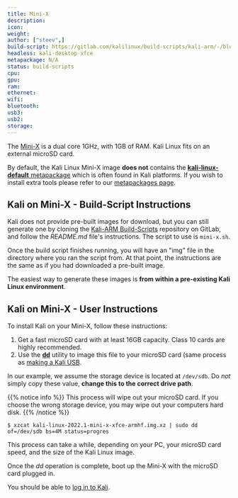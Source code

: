 ```yaml
---
title: Mini-X
description:
icon:
weight:
author: ["steev",]
build-script: https://gitlab.com/kalilinux/build-scripts/kali-arm/-/blob/master/mini-x.sh
headless: kali-desktop-xfce
metapackage: N/A
status: build-scripts
cpu:
gpu:
ram:
ethernet:
wifi:
bluetooth:
usb3:
usb2:
storage:
---
```


The [Mini-X](http://www.minix.us/) is a dual core 1GHz, with 1GB of RAM. Kali Linux fits on an external microSD card.

By default, the Kali Linux Mini-X image **does not** contains the [**kali-linux-default** metapackage](/docs/general-use/metapackages/) which is often found in Kali platforms. If you wish to install extra tools please refer to our [metapackages page](/docs/general-use/metapackages/).

## Kali on Mini-X - Build-Script Instructions

Kali does not provide pre-built images for download, but you can still generate one by cloning the [Kali-ARM Build-Scripts](https://gitlab.com/kalilinux/build-scripts/kali-arm) repository on GitLab, and follow the _README.md_ file's instructions. The script to use is `mini-x.sh`.

Once the build script finishes running, you will have an "img" file in the directory where you ran the script from. At that point, the instructions are the same as if you had downloaded a pre-built image.

The easiest way to generate these images is **from within a pre-existing Kali Linux environment**.

## Kali on Mini-X - User Instructions

To install Kali on your Mini-X, follow these instructions:

1. Get a fast microSD card with at least 16GB capacity. Class 10 cards are highly recommended.
2. Use the **[dd](https://packages.debian.org/testing/dd)** utility to image this file to your microSD card (same process as [making a Kali USB](/docs/usb/live-usb-install-with-windows/).

In our example, we assume the storage device is located at `/dev/sdb`. Do _not_ simply copy these value, **change this to the correct drive path**.

{{% notice info %}}
This process will wipe out your microSD card. If you choose the wrong storage device, you may wipe out your computers hard disk.
{{% /notice %}}

```console
$ xzcat kali-linux-2022.1-mini-x-xfce-armhf.img.xz | sudo dd of=/dev/sdb bs=4M status=progres
```

This process can take a while, depending on your PC, your microSD card speed, and the size of the Kali Linux image.

Once the _dd_ operation is complete, boot up the Mini-X with the microSD card plugged in.

You should be able to [log in to Kali](/docs/introduction/default-credentials/).
